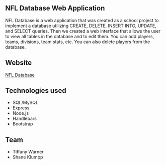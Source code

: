 ## NFL Database Web Application
NFL Database is a web application that was created as a school project to implement a database utilizing CREATE, DELETE, INSERT INTO, UPDATE, and SELECT queries. Then we created a web interface that allows the user to view all tables in the database and to edit them. You can add players, teams, divisions, team stats, etc. You can also delete players from the database. 

## Website
[NFL Database](https://nfldatabase.herokuapp.com/)

## Technologies used

* SQL/MySQL
* Express
* Node.js
* Handlebars
* Bootstrap

## Team

* Tiffany Warner
* Shane Klumpp
